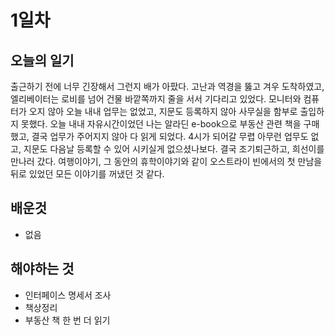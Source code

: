 # 1일차
## 오늘의 일기
출근하기 전에 너무 긴장해서 그런지 배가 아팠다. 고난과 역경을 뚫고 겨우 도착하였고, 엘리베이터는 로비를 넘어 건물 바깥쪽까지 줄을 서서 기다리고 있었다. 모니터와 컴퓨터가 오지 않아 오늘 내내 업무는 없었고, 지문도 등록하지 않아 사무실을 함부로 출입하지 못했다. 오늘 내내 자유시간이었던 나는 알라딘 e-book으로 부동산 관련 책을 구매했고, 결국 업무가 주어지지 않아 다 읽게 되었다. 4시가 되어갈 무렵 아무런 업무도 없고, 지문도 다음날 등록할 수 있어 시키실게 없으셨나보다. 결국 조기퇴근하고, 희선이를 만나러 갔다. 여행이야기, 그 동안의 휴학이야기와 같이 오스트라이 빈에서의 첫 만남을 뒤로 있었던 모든 이야기를 꺼냈던 것 같다.

## 배운것
- 없음

## 해야하는 것
- 인터페이스 명세서 조사
- 책상정리
- 부동산 책 한 번 더 읽기
